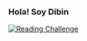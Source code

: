 ### Hola! Soy Dibin
[![Reading Challenge](https://img.shields.io/badge/Reading%20Challenge-6%2F8-orange?logo=bookStack)](https://www.goodreads.com/challenges/11650-2021-reading-challenge)
